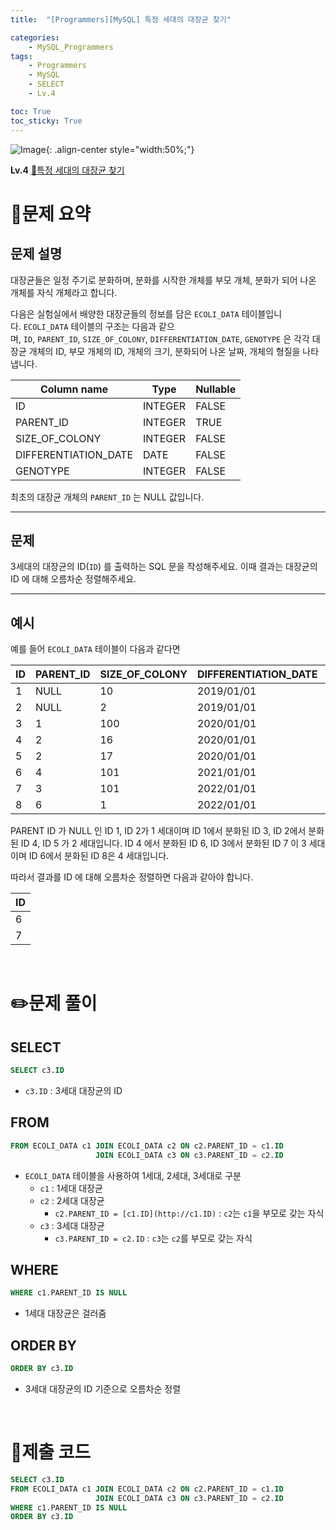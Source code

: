 ```yaml
---
title:  "[Programmers][MySQL] 특정 세대의 대장균 찾기"

categories: 
    - MySQL_Programmers
tags: 
    - Programmers
    - MySQL
    - SELECT
    - Lv.4

toc: True
toc_sticky: True
---
```

![Image](https://github.com/user-attachments/assets/61171657-416b-4bc4-a74a-f29ecd4b43b5){: .align-center style="width:50%;"}

**Lv.4**
[🔗특정 세대의 대장균 찾기](https://school.programmers.co.kr/learn/courses/30/lessons/301650)

# 📝문제 요약
## 문제 설명

대장균들은 일정 주기로 분화하며, 분화를 시작한 개체를 부모 개체, 분화가 되어 나온 개체를 자식 개체라고 합니다.

다음은 실험실에서 배양한 대장균들의 정보를 담은 `ECOLI_DATA` 테이블입니다. `ECOLI_DATA` 테이블의 구조는 다음과 같으며, `ID`, `PARENT_ID`, `SIZE_OF_COLONY`, `DIFFERENTIATION_DATE`, `GENOTYPE` 은 각각 대장균 개체의 ID, 부모 개체의 ID, 개체의 크기, 분화되어 나온 날짜, 개체의 형질을 나타냅니다.

| Column name | Type | Nullable |
| --- | --- | --- |
| ID | INTEGER | FALSE |
| PARENT_ID | INTEGER | TRUE |
| SIZE_OF_COLONY | INTEGER | FALSE |
| DIFFERENTIATION_DATE | DATE | FALSE |
| GENOTYPE | INTEGER | FALSE |

최초의 대장균 개체의 `PARENT_ID` 는 NULL 값입니다.

---

## 문제

3세대의 대장균의 ID(`ID`) 를 출력하는 SQL 문을 작성해주세요. 이때 결과는 대장균의 ID 에 대해 오름차순 정렬해주세요.

---

## 예시

예를 들어 `ECOLI_DATA` 테이블이 다음과 같다면

| ID | PARENT_ID | SIZE_OF_COLONY | DIFFERENTIATION_DATE | GENOTYPE |
| --- | --- | --- | --- | --- |
| 1 | NULL | 10 | 2019/01/01 | 5 |
| 2 | NULL | 2 | 2019/01/01 | 3 |
| 3 | 1 | 100 | 2020/01/01 | 4 |
| 4 | 2 | 16 | 2020/01/01 | 4 |
| 5 | 2 | 17 | 2020/01/01 | 6 |
| 6 | 4 | 101 | 2021/01/01 | 22 |
| 7 | 3 | 101 | 2022/01/01 | 23 |
| 8 | 6 | 1 | 2022/01/01 | 27 |

PARENT ID 가 NULL 인 ID 1, ID 2가 1 세대이며 ID 1에서 분화된 ID 3, ID 2에서 분화된 ID 4, ID 5 가 2 세대입니다. ID 4 에서 분화된 ID 6, ID 3에서 분화된 ID 7 이 3 세대이며 ID 6에서 분화된 ID 8은 4 세대입니다.

따라서 결과를 ID 에 대해 오름차순 정렬하면 다음과 같아야 합니다.

| ID |
| --- |
| 6 |
| 7 |


<br>

# ✏️문제 풀이
## SELECT

```sql
SELECT c3.ID
```

- `c3.ID` : 3세대 대장균의 ID

## FROM

```sql
FROM ECOLI_DATA c1 JOIN ECOLI_DATA c2 ON c2.PARENT_ID = c1.ID
                   JOIN ECOLI_DATA c3 ON c3.PARENT_ID = c2.ID
```

- `ECOLI_DATA` 테이블을 사용하여 1세대, 2세대, 3세대로 구분
    - `c1` : 1세대 대장균
    - `c2` : 2세대 대장균
        - `c2.PARENT_ID = [c1.ID](http://c1.ID)` : `c2`는 `c1`을 부모로 갖는 자식
    - `c3` : 3세대 대장균
        - `c3.PARENT_ID = c2.ID` : `c3`는 `c2`를 부모로 갖는 자식

## WHERE

```sql
WHERE c1.PARENT_ID IS NULL
```

- 1세대 대장균은 걸러줌

## ORDER BY

```sql
ORDER BY c3.ID
```

- 3세대 대장균의 ID 기준으로 오름차순 정렬

<br>

# 💯제출 코드
```sql
SELECT c3.ID
FROM ECOLI_DATA c1 JOIN ECOLI_DATA c2 ON c2.PARENT_ID = c1.ID
                   JOIN ECOLI_DATA c3 ON c3.PARENT_ID = c2.ID
WHERE c1.PARENT_ID IS NULL
ORDER BY c3.ID
```